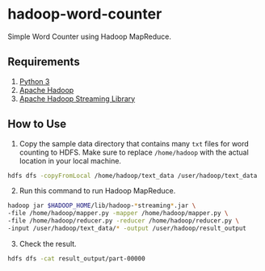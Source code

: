 # hadoop-word-counter

Simple Word Counter using Hadoop MapReduce.

## Requirements

1. [Python 3](https://www.python.org/)
2. [Apache Hadoop](https://hadoop.apache.org/releases.html)
3. [Apache Hadoop Streaming Library](https://jar-download.com/artifacts/org.apache.hadoop/hadoop-streaming/3.3.6)

## How to Use

1. Copy the sample data directory that contains many `txt` files for word counting to HDFS. Make sure to replace `/home/hadoop` with the actual location in your local machine.

```sh
hdfs dfs -copyFromLocal /home/hadoop/text_data /user/hadoop/text_data
```

2. Run this command to run Hadoop MapReduce.

```sh
hadoop jar $HADOOP_HOME/lib/hadoop-*streaming*.jar \
-file /home/hadoop/mapper.py -mapper /home/hadoop/mapper.py \
-file /home/hadoop/reducer.py -reducer /home/hadoop/reducer.py \
-input /user/hadoop/text_data/* -output /user/hadoop/result_output
```

3. Check the result.

```sh
hdfs dfs -cat result_output/part-00000
```
